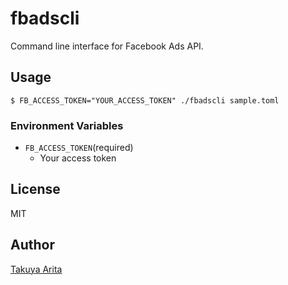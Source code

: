 # fbadscli

Command line interface for Facebook Ads API.

## Usage

```shell
$ FB_ACCESS_TOKEN="YOUR_ACCESS_TOKEN" ./fbadscli sample.toml
```

### Environment Variables

* `FB_ACCESS_TOKEN`(required)
  * Your access token

## License

MIT

## Author

[Takuya Arita](https://github.com/ariarijp)
